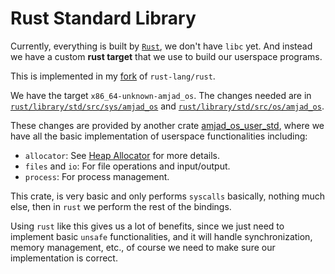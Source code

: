 # Rust Standard Library

Currently, everything is built by [`Rust`], we don't have `libc` yet. And instead we have a custom **rust target** 
that we use to build our userspace programs.

This is implemented in my [fork](https://github.com/Amjad50/rust/tree/amjad50_os_new_target) of `rust-lang/rust`.

We have the target `x86_64-unknown-amjad_os`. The changes needed are in [`rust/library/std/src/sys/amjad_os`] and [`rust/library/std/src/os/amjad_os`].

These changes are provided by another crate [amjad_os_user_std], where we have all the basic implementation of userspace functionalities including:
- `allocator`: See [Heap Allocator](../extra/heap_allocator.md) for more details.
- `files` and `io`: For file operations and input/output.
- `process`: For process management.

This crate, is very basic and only performs `syscalls` basically, nothing much else, then in `rust` we perform the
rest of the bindings.

Using `rust` like this gives us a lot of benefits, since we just need to implement basic `unsafe` functionalities,
and it will handle synchronization, memory management, etc., of course we need to make sure our implementation
is correct.


[`Rust`]: https://www.rust-lang.org/
[`rust/library/std/src/sys/amjad_os`]: https://github.com/Amjad50/rust/tree/amjad50_os_new_target/library/std/src/sys/amjad_os
[`rust/library/std/src/os/amjad_os`]: https://github.com/Amjad50/rust/tree/amjad50_os_new_target/library/std/src/os/amjad_os
[amjad_os_user_std]: https://crates.io/crates/amjad_os_user_std